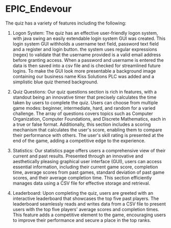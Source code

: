 # EPIC_Endevour

The quiz has a variety of features including the following:
1) Logon System:
The quiz has an effective user-friendly logon system, with java swing an easily extendable login system GUI was created. This login system GUI withholds a username text field, password text field and a register and login button. the system uses regular expressions (regex) to validate that the username provided is a valid email address before granting access. When a password and username is entered the data is then saved into a csv file and is checked for streamlined future logins. To make the GUI look more presentable a background image containing our business name Kiss Solutions PLC was added and a simplistic blue quiz themed background.
2) Quiz Questions: 
Our quiz questions section is rich in features, with a standout being an innovative timer that precisely calculates the time taken by users to complete the quiz. Users can choose from multiple game modes: beginner, intermediate, hard, and random for a varied challenge. The array of questions covers topics such as Computer Organization, Computer Foundations, and Discrete Mathematics, each in a true or false format. Additionally, this section includes a scoring mechanism that calculates the user's score, enabling them to compare their performance with others. The user's skill rating is presented at the end of the game, adding a competitive edge to the experience.
3) Statistics:
Our statistics page offers users a comprehensive view of their current and past results. Presented through an innovative and aesthetically pleasing graphical user interface (GUI), users can access essential information, including their current game score, completion time, average scores from past games, standard deviation of past game scores, and their average completion time. This section efficiently manages data using a CSV file for effective storage and retrieval.

4) Leaderboard: 
Upon completing the quiz, users are greeted with an interactive leaderboard that showcases the top five past players. The leaderboard seamlessly reads and writes data from a CSV file to present users with the top five players' average scores and completion times. This feature adds a competitive element to the game, encouraging users to improve their performance and secure a place in the top ranks.
